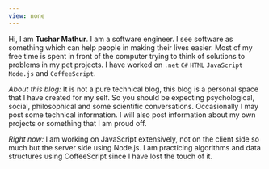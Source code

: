 ```yaml
---
view: none
---
```

Hi, I am **Tushar Mathur**. I am a software engineer. I see software as something which can help people in making their lives easier. Most of my free time is spent in front of the computer trying to think of solutions to problems in my pet projects. I have worked on ```.net``` ```C#``` ```HTML``` ```JavaScript``` ```Node.js``` and ```CoffeeScript```.

*About this blog:* It is not a pure technical blog, this blog is a personal space that I have created for my self. So you should be expecting psychological, social, philosophical and some scientific conversations. Occasionally I may post some technical information. I will also post information about my own projects or something that I am proud off. 

*Right now:* I am working on JavaScript extensively, not on the client side so much but the server side using Node.js. I am practicing algorithms and data structures using CoffeeScript since I have lost the touch of it.